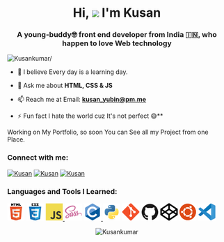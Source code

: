 <h1 align="center">Hi, <img src="https://raw.githubusercontent.com/iampavangandhi/iampavangandhi/master/gifs/Hi.gif" width="30px"> I'm Kusan</h1>

<h3 align="center">A young-buddy🤓 front end developer from India 🇮🇳, who happen to love Web technology</h3>

<p align="left"> <img src=https://komarev.com/ghpvc/?username=Kusankumar alt=Kusankumar/> </p>

<p align="left"> <a href="https://twitter.com/kusan_dev" target="blank"></a> </p>


- 🤔 I believe Every day is a learning day.

- 💬 Ask me about **HTML, CSS & JS**

- 📫 Reach me at Email: **kusan_yubin@pm.me**

- ⚡ Fun fact I hate the world cuz It's not perfect 😅**

Working on My Portfolio, so soon You can See all my Project from one Place.

<h3 align="left">Connect with me:</h3>
<p align="left">
<a href="https://twitter.com/kusan_dev" target="blank"><img align="center" src="https://cdn.jsdelivr.net/npm/simple-icons@3.0.1/icons/twitter.svg" alt="Kusan" height="30" width="40" /></a>
<a href="#" target="_blank"><img align="center" src="https://cdn.jsdelivr.net/npm/simple-icons@3.0.1/icons/linkedin.svg" alt="Kusan" height="30" width="40" /></a>
  <a href="mailto:kusan_yubin@pm.me" target="_blank"><img align="center" src="https://cdn.jsdelivr.net/npm/simple-icons@3.0.1/icons/gmail.svg" alt="Kusan" height="30" width="40" /></a>
</p>


<h3 align="left">Languages and Tools I Learned:</h3>
<p align="left">
  <a href="https://www.w3schools.com/html/" target="_blank"> <img src="https://raw.githubusercontent.com/devicons/devicon/master/icons/html5/html5-original-wordmark.svg" alt="html5" width="40" height="40"/></a>
  <a href="https://www.w3schools.com/css/" target="_blank"> <img src="https://raw.githubusercontent.com/devicons/devicon/master/icons/css3/css3-original-wordmark.svg" alt="css3" width="40" height="40"/></a>
  <a href="https://www.freecodecamp.org/learn/javascript-algorithms-and-data-structures/" target="_blank"> <img src="https://raw.githubusercontent.com/devicons/devicon/master/icons/javascript/javascript-original.svg" alt="javascript" width="40" height="40"/> </a>
  <a href="https://www.w3schools.com/sass/default.php" target="_blank"> <img src="https://github.com/devicons/devicon/blob/master/icons/sass/sass-original.svg" alt="Sass" width="40" height="40"/></a>
  <a href="https://www.w3schools.com/c/index.php" target="_blank"> <img src="https://github.com/devicons/devicon/blob/master/icons/c/c-original.svg" width="40" height="40"/> </a>
  <a href="https://www.python.org" target="_blank"> <img src="https://raw.githubusercontent.com/devicons/devicon/master/icons/python/python-original.svg" alt="python" width="40" height="40"/></a>
  <a href="https://git-scm.com/downloads" target="_blank"> <img src="https://github.com/devicons/devicon/blob/master/icons/git/git-original.svg" alt="Git version control system" width="40" height="40"/></a>
  <a href="https://github.com" target="_blank"> <img src="https://github.com/devicons/devicon/blob/master/icons/github/github-original.svg" alt="Github" width="40" height="40"/></a>
  <a href="https://codepen.io" target="_blank"> <img src="https://github.com/devicons/devicon/blob/master/icons/codepen/codepen-plain.svg" alt="CodePen" width="40" height="40"/></a>
  <a href="https://ubuntu.com/download/desktop" target="_blank"> <img src="https://github.com/devicons/devicon/blob/master/icons/ubuntu/ubuntu-plain.svg" alt="Ubuntu Linux" width="40" height="40"/></a>
  <a href="https://code.visualstudio.com/download" target="_blank"> <img src="https://github.com/devicons/devicon/blob/master/icons/vscode/vscode-original.svg" alt="Github" width="40" height="40"/></a>
</p>



<p align="center"> <img src="https://github-readme-stats.vercel.app/api?username=Kusankumar&show_icons=true&theme=vue-dark" alt=Kusankumar /> </p>

<!---
Kusankumar/Kusankumar is a ✨ special ✨ repository because its `README.md` (this file) appears on your GitHub profile.
You can click the Preview link to take a look at your changes.
--->
